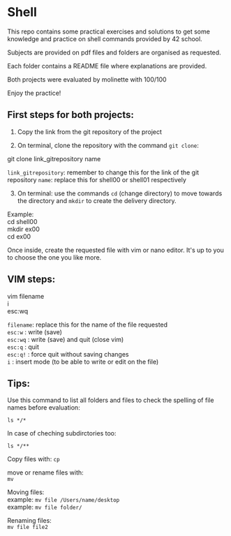 # Shell

This repo contains some practical exercises and solutions to get some knowledge and practice on shell commands provided by 42 school. 

Subjects are provided on pdf files and folders are organised as requested.

Each folder contains a README file where explanations are provided. 

Both projects were evaluated by molinette with 100/100

Enjoy the practice!

First steps for both projects:   
-----------------------------

1. Copy the link from the git repository of the project

2. On terminal, clone the repository with the command `git clone`:

git clone link_gitrepository name

`link_gitrepository`: remember to change this for the link of the git repository
`name`: replace this for shell00 or shell01 respectively

3. On terminal: use the commands `cd` (change directory) to move towards the directory and `mkdir` to create the delivery directory.

Example:   
cd shell00  
mkdir ex00  
cd ex00  

Once inside, create the requested file with vim or nano editor. It's up to you to choose the one you like more. 

VIM steps: 
---------
vim filename  
i   
esc:wq  

`filename`: replace this for the name of the file requested  
`esc:w` : write (save)   
`esc:wq` : write (save) and quit (close vim)  
`esc:q` : quit  
`esc:q!` : force quit without saving changes  
`i` : insert mode (to be able to write or edit on the file)

Tips: 
-----

Use this command to list all folders and files to check the spelling of file names before evaluation: 

`ls */*`

In case of cheching subdirctories too: 

`ls */**`

Copy files with: 
`cp`

move or rename files with:   
`mv`

Moving files:   
example: `mv file /Users/name/desktop`  
example: `mv file folder/`  

Renaming files:   
`mv file file2`  
